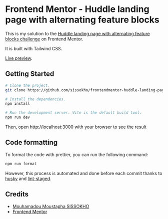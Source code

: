 # Frontend Mentor - Huddle landing page with alternating feature blocks

This is my solution to the [Huddle landing page with alternating feature blocks challenge](https://www.frontendmentor.io/challenges/huddle-landing-page-with-alternating-feature-blocks-5ca5f5981e82137ec91a5100) on Frontend Mentor.

It is built with Tailwind CSS.

[Live preview](https://sissokho.github.io/frontendmentor-huddle-landing-page/).

## Getting Started

```bash
# Clone the project.
git clone https://github.com/sissokho/frontendmentor-huddle-landing-page.git

# Install the dependencies.
npm install

# Run the development server. Vite is the default build tool.
npm run dev
```

Then, open http://localhost:3000 with your browser to see the result

## Code formatting

To format the code with prettier, you can run the following command:

```bash
npm run format
```

However, this process is automated and done before each commit thanks to [husky](https://typicode.github.io/husky/) and [lint-staged](https://github.com/okonet/lint-staged).

## Credits

-   [Mouhamadou Moustapha SISSOKHO](https://github.com/sissokho)
-   [Frontend Mentor](https://www.frontendmentor.io/)

